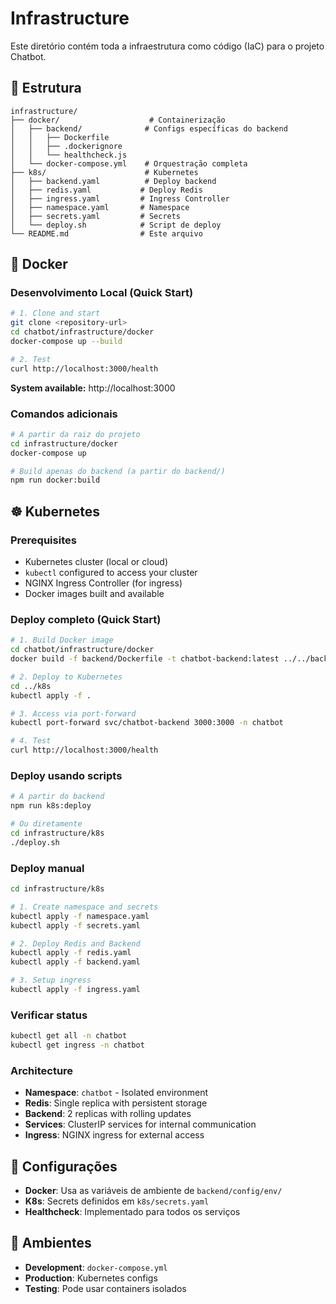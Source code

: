 # Infrastructure

Este diretório contém toda a infraestrutura como código (IaC) para o projeto Chatbot.

## 📁 Estrutura

```
infrastructure/
├── docker/                    # Containerização
│   ├── backend/              # Configs específicas do backend
│   │   ├── Dockerfile
│   │   ├── .dockerignore
│   │   └── healthcheck.js
│   └── docker-compose.yml    # Orquestração completa
├── k8s/                      # Kubernetes
│   ├── backend.yaml          # Deploy backend
│   ├── redis.yaml           # Deploy Redis
│   ├── ingress.yaml         # Ingress Controller
│   ├── namespace.yaml       # Namespace
│   ├── secrets.yaml         # Secrets
│   └── deploy.sh            # Script de deploy
└── README.md                # Este arquivo
```

## 🐳 Docker

### Desenvolvimento Local (Quick Start)
```bash
# 1. Clone and start
git clone <repository-url>
cd chatbot/infrastructure/docker
docker-compose up --build

# 2. Test
curl http://localhost:3000/health
```

**System available:** http://localhost:3000

### Comandos adicionais
```bash
# A partir da raiz do projeto
cd infrastructure/docker
docker-compose up

# Build apenas do backend (a partir do backend/)
npm run docker:build
```

## ☸️ Kubernetes

### Prerequisites
- Kubernetes cluster (local or cloud)
- `kubectl` configured to access your cluster  
- NGINX Ingress Controller (for ingress)
- Docker images built and available

### Deploy completo (Quick Start)
```bash
# 1. Build Docker image
cd chatbot/infrastructure/docker
docker build -f backend/Dockerfile -t chatbot-backend:latest ../../backend

# 2. Deploy to Kubernetes
cd ../k8s
kubectl apply -f .

# 3. Access via port-forward
kubectl port-forward svc/chatbot-backend 3000:3000 -n chatbot

# 4. Test
curl http://localhost:3000/health
```

### Deploy usando scripts
```bash
# A partir do backend
npm run k8s:deploy

# Ou diretamente
cd infrastructure/k8s
./deploy.sh
```

### Deploy manual
```bash
cd infrastructure/k8s

# 1. Create namespace and secrets
kubectl apply -f namespace.yaml
kubectl apply -f secrets.yaml

# 2. Deploy Redis and Backend
kubectl apply -f redis.yaml
kubectl apply -f backend.yaml

# 3. Setup ingress
kubectl apply -f ingress.yaml
```

### Verificar status
```bash
kubectl get all -n chatbot
kubectl get ingress -n chatbot
```

### Architecture
- **Namespace**: `chatbot` - Isolated environment
- **Redis**: Single replica with persistent storage
- **Backend**: 2 replicas with rolling updates  
- **Services**: ClusterIP services for internal communication
- **Ingress**: NGINX ingress for external access

## 🔧 Configurações

- **Docker**: Usa as variáveis de ambiente de `backend/config/env/`
- **K8s**: Secrets definidos em `k8s/secrets.yaml`
- **Healthcheck**: Implementado para todos os serviços

## 🚀 Ambientes

- **Development**: `docker-compose.yml`
- **Production**: Kubernetes configs
- **Testing**: Pode usar containers isolados
